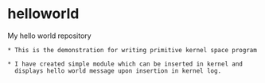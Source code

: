 # helloworld

My hello world repository 
    
    * This is the demonstration for writing primitive kernel space program
    
    * I have created simple module which can be inserted in kernel and 
      displays hello world message upon insertion in kernel log.
